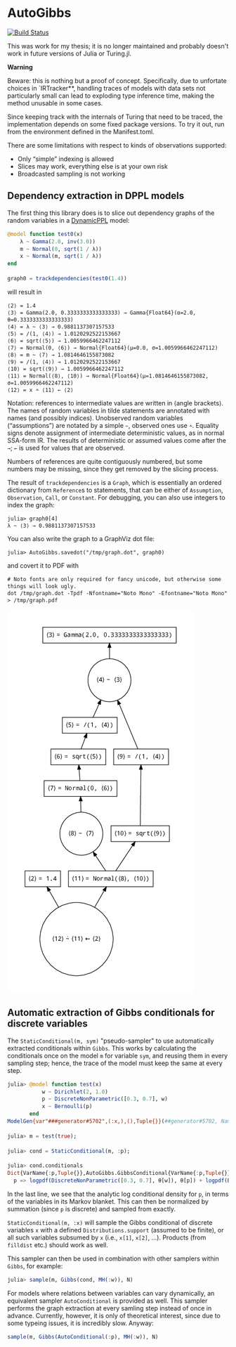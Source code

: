 # AutoGibbs

[![Build Status](https://travis-ci.com/phipsgabler/AutoGibbs.jl.svg?branch=master)](https://travis-ci.com/phipsgabler/AutoGibbs.jl)

This was work for my thesis; it is no longer maintained and probably doesn't work in future versions of Julia or Turing.jl.

**Warning**

Beware: this is nothing but a proof of concept.  Specifically, due to unfortate choices in
`IRTracker**, handling traces of models with data sets not particularly small can lead to exploding
type inference time, making the method unusable in some cases.

Since keeping track with the internals of Turing that need to be traced, the implementation depends
on some fixed package versions.  To try it out, run from the environment defined in the
Manifest.toml.

There are some limitations with respect to kinds of observations supported: 
- Only “simple” indexing is allowed
- Slices may work, everything else is at your own risk
- Broadcasted sampling is not working


## Dependency extraction in DPPL models

The first thing this library does is to slice out dependency graphs of the random variables in a
[DynamicPPL](https://github.com/TuringLang/DynamicPPL.jl) model:

```julia
@model function test0(x)
    λ ~ Gamma(2.0, inv(3.0))
    m ~ Normal(0, sqrt(1 / λ))
    x ~ Normal(m, sqrt(1 / λ))
end

graph0 = trackdependencies(test0(1.4))
```

will result in 

```
⟨2⟩ = 1.4
⟨3⟩ = Gamma(2.0, 0.3333333333333333) → Gamma{Float64}(α=2.0, θ=0.3333333333333333)
⟨4⟩ = λ ~ ⟨3⟩ → 0.9881137307157533
⟨5⟩ = /(1, ⟨4⟩) → 1.0120292522153667
⟨6⟩ = sqrt(⟨5⟩) → 1.0059966462247112
⟨7⟩ = Normal(0, ⟨6⟩) → Normal{Float64}(μ=0.0, σ=1.0059966462247112)
⟨8⟩ = m ~ ⟨7⟩ → 1.0814646155873082
⟨9⟩ = /(1, ⟨4⟩) → 1.0120292522153667
⟨10⟩ = sqrt(⟨9⟩) → 1.0059966462247112
⟨11⟩ = Normal(⟨8⟩, ⟨10⟩) → Normal{Float64}(μ=1.0814646155873082, σ=1.0059966462247112)
⟨12⟩ = x ⩪ ⟨11⟩ ← ⟨2⟩
```

Notation: references to intermediate values are written in ⟨angle brackets⟩.  The names of random
variables in tilde statements are annotated with names (and possibly indices).  Unobserved random
variables (“assumptions”) are notated by a simple `~`, observed ones use `⩪`.  Equality signs denote
assignment of intermediate deterministic values, as in normal SSA-form IR.  The results of
deterministic or assumed values come after the `→`; `←` is used for values that are observed.

Numbers of references are quite contiguously numbered, but some numbers may be missing, since they
get removed by the slicing process.

The result of `trackdependencies` is a `Graph`, which is essentially an ordered dictionary from
`Reference`s to statements, that can be either of `Assumption`, `Observation`, `Call`, or
`Constant`.  For debugging, you can also use integers to index the graph:

```
julia> graph0[4]
λ ~ ⟨3⟩ → 0.9881137307157533
```

You can also write the graph to a GraphViz dot file:

```
julia> AutoGibbs.savedot("/tmp/graph.dot", graph0)
```

and covert it to PDF with

```
# Noto fonts are only required for fancy unicode, but otherwise some things will look ugly.
dot /tmp/graph.dot -Tpdf -Nfontname="Noto Mono" -Efontname="Noto Mono" > /tmp/graph.pdf
```

![Dependency graph output](./images/graph.png)


## Automatic extraction of Gibbs conditionals for discrete variables

The `StaticConditional(m, sym)` "pseudo-sampler" to use automatically extracted conditionals within
`Gibbs`.  This works by calculating the conditionals once on the model `m` for variable `sym`, and
reusing them in every sampling step; hence, the trace of the model must keep the same at every step.


```julia
julia> @model function test(x)
           w ~ Dirichlet(2, 1.0)
           p ~ DiscreteNonParametric([0.3, 0.7], w)
           x ~ Bernoulli(p)
       end
ModelGen{var"###generator#5702",(:x,),(),Tuple{}}(##generator#5702, NamedTuple())

julia> m = test(true);

julia> cond = StaticConditional(m, :p);

julia> cond.conditionals
Dict{VarName{:p,Tuple{}},AutoGibbs.GibbsConditional{VarName{:p,Tuple{}},AutoGibbs.LogLikelihood{DiscreteNonParametric{Float64,Float64,Array{Float64,1},Array{Float64,1}},UnionAll,Tuple{AutoGibbs.Fixed{Array{Float64,1}},AutoGibbs.Variable{VarName{:w,Tuple{}}}},AutoGibbs.Variable{VarName{:p,Tuple{}}}},Array{Pair{VarName,AutoGibbs.LogLikelihood},1}}} with 1 entry:
  p => logpdf(DiscreteNonParametric([0.3, 0.7], θ[w]), θ[p]) + logpdf(Bernoulli(θ[p]), θ[x])
```

In the last line, we see that the analytic log conditional density for `p`, in terms of the
variables in its Markov blanket.  This can then be normalized by summation (since `p` is discrete)
and sampled from exactly.

`StaticConditional(m, :x)` will sample the Gibbs conditional of discrete variables `x` with a
defined `Distributions.support` (assumed to be finite), or all such variables subsumed by `x` (i.e.,
`x[1]`, `x[2]`, ...).  Products (from `filldist` etc.) should work as well.

This sampler can then be used in combination with other samplers within `Gibbs`, for example:

```julia
julia> sample(m, Gibbs(cond, MH(:w)), N)
```

For models where relations between variables can vary dynamically, an equivalent sampler
`AutoConditional` is provided as well.  This sampler performs the graph extraction at every samling
step instead of once in advance.  Currently, however, it is only of theoretical interest, since due
to some typeing issues, it is incredibly slow.  Anyway:

```julia
sample(m, Gibbs(AutoConditional(:p), MH(:w)), N)
```

